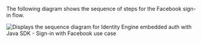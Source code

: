 The following diagram shows the sequence of steps for the Facebook sign-in flow.

<div class="common-image-format">

![Displays the sequence diagram for Identity Engine embedded auth with Java SDK - Sign-in with Facebook use case](/img/oie-embedded-sdk/oie-embedded-sdk-use-case-social-sign-in-java.png)

</div>